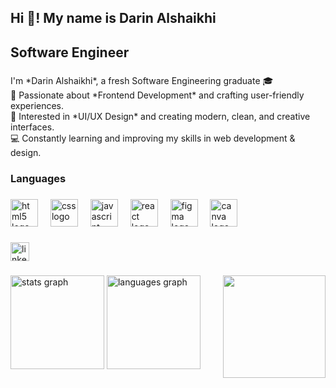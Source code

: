 <h2 align="left">Hi 👋! My name is Darin Alshaikhi</h2>

###

<h2 align="left">Software Engineer</h2>

###

<p align="left">I'm *Darin Alshaikhi*, a fresh Software Engineering graduate 🎓  <br>🌸 Passionate about *Frontend Development* and crafting user-friendly experiences.  <br>🎨 Interested in *UI/UX Design* and creating modern, clean, and creative interfaces.  <br>💻 Constantly learning and improving my skills in web development & design.</p>

###

<h3 align="left">Languages</h3>

###

<div align="left">
  <img src="https://cdn.jsdelivr.net/gh/devicons/devicon/icons/html5/html5-original.svg" height="44" alt="html5 logo"  />
  <img width="12" />
  <img src="https://cdn.jsdelivr.net/gh/devicons/devicon/icons/css3/css3-original.svg" height="44" alt="css logo"  />
  <img width="12" />
  <img src="https://cdn.jsdelivr.net/gh/devicons/devicon/icons/javascript/javascript-original.svg" height="44" alt="javascript logo"  />
  <img width="12" />
  <img src="https://cdn.jsdelivr.net/gh/devicons/devicon/icons/react/react-original.svg" height="44" alt="react logo"  />
  <img width="12" />
  <img src="https://cdn.jsdelivr.net/gh/devicons/devicon/icons/figma/figma-original.svg" height="44" alt="figma logo"  />
  <img width="12" />
  <img src="https://cdn.jsdelivr.net/gh/devicons/devicon/icons/canva/canva-original.svg" height="44" alt="canva logo"  />
</div>

###

<div align="left">
  <a href="http://linkedin.com/in/darin-alshaikhi-5173b3249" target="_blank">
    <img src="https://img.shields.io/static/v1?message=LinkedIn&logo=linkedin&label=&color=0077B5&logoColor=white&labelColor=&style=flat" height="30" alt="linkedin logo"  />
  </a>
</div>

###

<img align="right" height="164" src="https://media1.giphy.com/media/v1.Y2lkPTc5MGI3NjExdTV6ZnRvNmdpYm84bGc5bWRkOTM2NWpubTBjNmQydDJuMmhrZnk2MSZlcD12MV9pbnRlcm5hbF9naWZfYnlfaWQmY3Q9Zw/KGhpQ5NMoWKQurlHwI/giphy.gif"  />

###

<div align="left">
  <img src="https://github-readme-stats.vercel.app/api?username=DarinAlshaikhi&hide_title=false&hide_rank=false&show_icons=true&include_all_commits=true&count_private=true&disable_animations=false&theme=dracula&locale=en&hide_border=false" height="150" alt="stats graph"  />
  <img src="https://github-readme-stats.vercel.app/api/top-langs?username=DarinAlshaikhi&locale=en&hide_title=false&layout=compact&card_width=320&langs_count=5&theme=jolly&hide_border=false" height="150" alt="languages graph"  />
</div>

###
